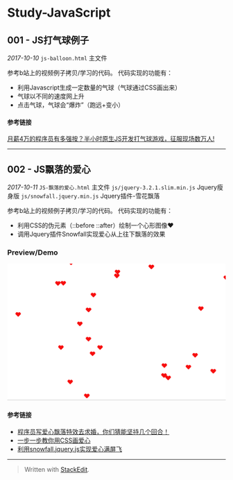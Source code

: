 ﻿# Study-JavaScript

## 001 - JS打气球例子

*2017-10-10*
`js-balloon.html` 主文件

参考b站上的视频例子拷贝/学习的代码。
代码实现的功能有：

 - 利用Javascript生成一定数量的气球（气球通过CSS画出来）
 - 气球以不同的速度网上升
 - 点击气球，气球会“爆炸”（跑远+变小）

#### 参考链接
[月薪4万的程序员有多强按？半小时原生JS开发打气球游戏，征服现场数万人!](https://www.bilibili.com/video/av15152538/index_1.html#page=1)

---
## 002 - JS飘落的爱心

*2017-10-11*
`JS-飘落的爱心.html` 主文件
`js/jquery-3.2.1.slim.min.js` Jquery瘦身版
`js/snowfall.jquery.min.js` Jquery插件-雪花飘落

参考b站上的视频例子拷贝/学习的代码。
代码实现的功能有：

 - 利用CSS的伪元素（::before  ::after）绘制一个心形图像♥
 - 调用Jquery插件Snowfall实现爱心从上往下飘落的效果

### Preview/Demo
![GIF飘落的爱心](https://github.com/anson2416/Study-JavaScript/blob/master/002%20-%20JS%E9%A3%98%E8%90%BD%E7%9A%84%E7%88%B1%E5%BF%83/demo/20171012100901SnowfallFlakes.gif)

#### 参考链接

 - [程序员写爱心飘落特效去求婚，你们猜能坚持几个回合！](https://www.bilibili.com/video/av11913500/index_1.html#page=1)
 - [一步一步教你用CSS画爱心](http://www.cnblogs.com/yingzi1028/p/6248937.html)
 - [利用snowfall.jquery.js实现爱心满屏飞](http://www.cnblogs.com/yingzi1028/p/6249767.html)

---

> Written with [StackEdit](https://stackedit.io/).
